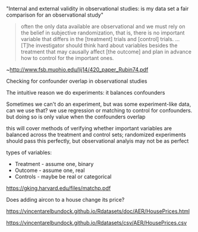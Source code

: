 "Internal and external validity in observational studies: is my data set a fair comparison for an observational study"

> often the only data available are observational and we must rely on the belief in subjective randomization, that is, there is no important variable that differs in the [treatment] trials and [control] trials.
> ...
> [T]he investigator should think hard about variables besides the treatment that may causally affect [the outcome] and plan in advance how to control for the important ones.

~http://www.fsb.muohio.edu/lij14/420_paper_Rubin74.pdf

Checking for confounder overlap in observational studies

The intuitive reason we do experiments: it balances confounders

Sometimes we can't do an experiment, but was some experiment-like data, can we use that? we use regression or matching to control for confounders. but doing so is only value when the confounders overlap

this will cover methods of verifying whether important variables are balanced across the treatment and control sets; randomized experiments should pass this perfectly, but observational analyis may not be  as perfect

types of variables:
* Treatment - assume one, binary
* Outcome - assume one, real
* Controls - maybe be real or categorical

https://gking.harvard.edu/files/matchp.pdf

Does adding aircon to a house change its price?

https://vincentarelbundock.github.io/Rdatasets/doc/AER/HousePrices.html

https://vincentarelbundock.github.io/Rdatasets/csv/AER/HousePrices.csv

